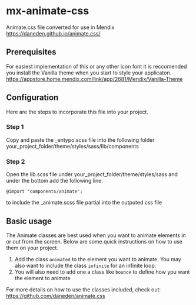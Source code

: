 # mx-animate-css
Animate.css file converted for use in Mendix
https://daneden.github.io/animate.css/

## Prerequisites
For easiest implementation of this or any other icon font it is reccomended you install the Vanilla theme when you start to style your applicaton.
https://appstore.home.mendix.com/link/app/2681/Mendix/Vanilla-Theme

## Configuration
Here are the steps to incorporate this file into your project. 


### Step 1
Copy and paste the _entypo.scss file into the following folder your_project_folder/theme/styles/sass/lib/components
### Step 2
Open the lib.scss file under your_project_folder/theme/styles/sass and under the bottom add the following line:
```
@import "components/animate";
```
to include the _animate.scss file partial into the outputed css file

## Basic usage
The Animate classes are best used when you want to animate elements in or out from the screen. Below are some quick instructions on how to use them on your project.
1. Add the class `animated` to the element you want to animate. You may also want to include the class
`infinite` for an infinite loop.  
2. You will also need to add one a class like `bounce` to define how ypu want the element to animate

For more details on how to use the classes included, check out:
https://github.com/daneden/animate.css